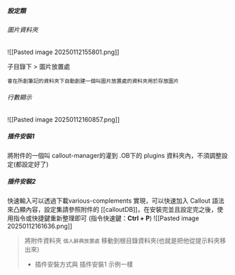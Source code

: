 ##### 設定類
###### 圖片資料夾
![[Pasted image 20250112155801.png]]

子目錄下 > 圖片放置處

>
	會在所創筆記的資料夾下自動創建一個叫圖片放置處的資料夾用於存放圖片

###### 行數顯示
![[Pasted image 20250112160857.png]]


##### 插件安裝1
將附件的一個叫 callout-manager的灌到 .OB下的 plugins 資料夾內，不須調整設定(都設定好了)

##### 插件安裝2
快速輸入可以透過下載various-complements 實現，可以快速加入 Callout 語法來凸顯內容，設定集請參照附件的 [[calloutDB]]，在安裝完並且設定完之後，使用指令或快捷鍵重新整理即可 (指令快速鍵：**Ctrl + P**)
![[Pasted image 20250112161636.png]]

> 將附件資料夾 `個人辭典放置處` 移動到根目錄資料夾(也就是把他從提示料夾移出來)
> - 插件安裝方式與 插件安裝1 示例一樣